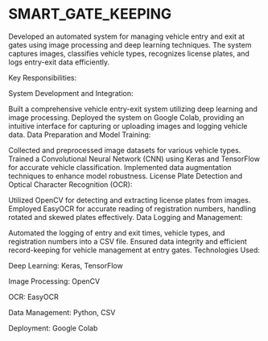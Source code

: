 # SMART_GATE_KEEPING
Developed an automated system for managing vehicle entry and exit at gates using image processing and deep learning techniques. The system captures images, classifies vehicle types, recognizes license plates, and logs entry-exit data efficiently.

Key Responsibilities:

System Development and Integration:

Built a comprehensive vehicle entry-exit system utilizing deep learning and image processing.
Deployed the system on Google Colab, providing an intuitive interface for capturing or uploading images and logging vehicle data.
Data Preparation and Model Training:

Collected and preprocessed image datasets for various vehicle types.
Trained a Convolutional Neural Network (CNN) using Keras and TensorFlow for accurate vehicle classification.
Implemented data augmentation techniques to enhance model robustness.
License Plate Detection and Optical Character Recognition (OCR):

Utilized OpenCV for detecting and extracting license plates from images.
Employed EasyOCR for accurate reading of registration numbers, handling rotated and skewed plates effectively.
Data Logging and Management:

Automated the logging of entry and exit times, vehicle types, and registration numbers into a CSV file.
Ensured data integrity and efficient record-keeping for vehicle management at entry gates.
Technologies Used:

Deep Learning: Keras, TensorFlow

Image Processing: OpenCV

OCR: EasyOCR

Data Management: Python, CSV

Deployment: Google Colab
